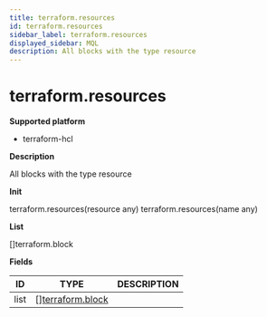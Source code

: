```yaml
---
title: terraform.resources
id: terraform.resources
sidebar_label: terraform.resources
displayed_sidebar: MQL
description: All blocks with the type resource
---
```


# terraform.resources

**Supported platform**

- terraform-hcl

**Description**

All blocks with the type resource

**Init**

terraform.resources(resource any)
terraform.resources(name any)

**List**

[]terraform.block

**Fields**

| ID   | TYPE                                            | DESCRIPTION |
| ---- | ----------------------------------------------- | ----------- |
| list | &#91;&#93;[terraform.block](terraform.block.md) |             |
